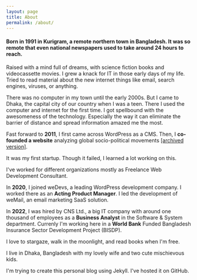 ```yaml
---
layout: page
title: About
permalink: /about/
---
```

#### Born in 1991 in Kurigram, a remote northern town in Bangladesh. It was so remote that even national newspapers used to take around 24 hours to reach.

Raised with a mind full of dreams, with science fiction books and videocassette movies. I grew a knack for IT in those early days of my life. Tried to read material about the new internet things like email, search engines, viruses, or anything. 

There was no computer in my town until the early 2000s. But I came to Dhaka, the capital city of our country when I was a teen. There I used the computer and internet for the first time. I got spellbound with the awesomeness of the technology. Especially the way it can eliminate the barrier of distance and spread information amazed me the most.


Fast forward to **2011**, I first came across WordPress as a CMS. Then, I **co-founded a website** analyzing global socio-political movements [[archived version]](https://web.archive.org/web/20110527082600/http://move4world.com/).

It was my first startup. Though it failed, I learned a lot working on this.

I've worked for different organizations mostly as Freelance Web Development Consultant.

In **2020**, I joined weDevs, a leading WordPress development company. I worked there as an **Acting Product Manager**. I led the development of weMail, an email marketing SaaS solution.

In **2022**, I was hired by CNS Ltd., a big IT company with around one thousand of employees as a **Business Analyst** in the Software & System department. Currenly I'm working here in a **World Bank** Funded Bangladesh Insurance Sector Development Project (BISDP). 

I love to stargaze, walk in the moonlight, and read books when I'm free.

I live in Dhaka, Bangladesh with my lovely wife and two cute mischievous kids.

I'm trying to create this personal blog using Jekyll. I've hosted it on GitHub.
